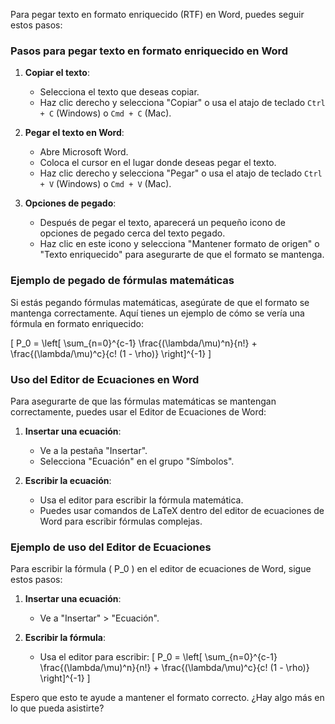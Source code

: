 Para pegar texto en formato enriquecido (RTF) en Word, puedes seguir estos pasos:

### **Pasos para pegar texto en formato enriquecido en Word**

1. **Copiar el texto**:
   - Selecciona el texto que deseas copiar.
   - Haz clic derecho y selecciona "Copiar" o usa el atajo de teclado `Ctrl + C` (Windows) o `Cmd + C` (Mac).

2. **Pegar el texto en Word**:
   - Abre Microsoft Word.
   - Coloca el cursor en el lugar donde deseas pegar el texto.
   - Haz clic derecho y selecciona "Pegar" o usa el atajo de teclado `Ctrl + V` (Windows) o `Cmd + V` (Mac).

3. **Opciones de pegado**:
   - Después de pegar el texto, aparecerá un pequeño icono de opciones de pegado cerca del texto pegado.
   - Haz clic en este icono y selecciona "Mantener formato de origen" o "Texto enriquecido" para asegurarte de que el formato se mantenga.

### **Ejemplo de pegado de fórmulas matemáticas**

Si estás pegando fórmulas matemáticas, asegúrate de que el formato se mantenga correctamente. Aquí tienes un ejemplo de cómo se vería una fórmula en formato enriquecido:

\[ P_0 = \left[ \sum_{n=0}^{c-1} \frac{(\lambda/\mu)^n}{n!} + \frac{(\lambda/\mu)^c}{c! (1 - \rho)} \right]^{-1} \]

### **Uso del Editor de Ecuaciones en Word**

Para asegurarte de que las fórmulas matemáticas se mantengan correctamente, puedes usar el Editor de Ecuaciones de Word:

1. **Insertar una ecuación**:
   - Ve a la pestaña "Insertar".
   - Selecciona "Ecuación" en el grupo "Símbolos".

2. **Escribir la ecuación**:
   - Usa el editor para escribir la fórmula matemática.
   - Puedes usar comandos de LaTeX dentro del editor de ecuaciones de Word para escribir fórmulas complejas.

### **Ejemplo de uso del Editor de Ecuaciones**

Para escribir la fórmula \( P_0 \) en el editor de ecuaciones de Word, sigue estos pasos:

1. **Insertar una ecuación**:
   - Ve a "Insertar" > "Ecuación".

2. **Escribir la fórmula**:
   - Usa el editor para escribir:
     \[
     P_0 = \left[ \sum_{n=0}^{c-1} \frac{(\lambda/\mu)^n}{n!} + \frac{(\lambda/\mu)^c}{c! (1 - \rho)} \right]^{-1}
     \]

Espero que esto te ayude a mantener el formato correcto. ¿Hay algo más en lo que pueda asistirte?
